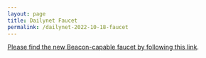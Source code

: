```yaml
---
layout: page
title: Dailynet Faucet
permalink: /dailynet-2022-10-18-faucet
---
```


[Please find the new Beacon-capable faucet by following this link](https://faucet.dailynet-2022-10-18.teztnets.xyz).
